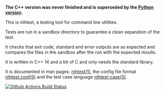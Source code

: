**The C++ version was never finished and is superseded by the [Python version](https://github.com/nih-at/nihtest/).**

This is nihtest, a testing tool for command line utilities.

Tests are run in a sandbox directory to guarantee a clean separation of the test.

It checks that exit code, standard and error outputs are as expected and compares the files in the sandbox after the run with the expected results.

It is written in C++ 14 and a bit of C and only needs the standard library.

It is documented in man pages: [nihtest(1)](https://raw.githack.com/nih-at/nihtest-cpp/master/man/nihtest.html), the config
file format [nihtest.conf(5)](https://raw.githack.com/nih-at/nihtest-cpp/master/man/nihtest.conf.html) and the test
case language [nihtest-case(5)](https://raw.githack.com/nih-at/nihtest-cpp/master/man/nihtest-case.html).

[![Github Actions Build Status](https://github.com/nih-at/nihtest-cpp/workflows/build/badge.svg)](https://github.com/nih-at/nihtest-cpp/actions?query=workflow%3Abuild)
